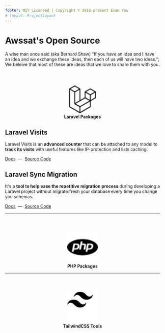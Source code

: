 ```yaml
---
footer: MIT Licensed | Copyright © 2018-present Evan You
# layout: ProjectLayout
---
```



# Awssat's Open Source
A wise man once said (aka Bernard Shaw) "If you have an idea and I have an idea and we exchange these ideas, then each of us will have two ideas.";
We beleive that most of these are ideas that we love to share them with you.

<p style="text-align:center; margin-top:60px; ">
    <img src="/icons/laravel.svg"  width="90" height="90">
    <br>
    <span style="font-weight:bold">Laravel Packages</span>
</p>


## Laravel Visits 

Laravel Visits is an **advanced counter** that can be attached to any model to **track its visits** with useful features like IP-protection and lists caching.

[Docs](/opensource/laravel-visits)  &nbsp;&horbar;&nbsp;  [Source Code](https://github.com/awssat/laravel-visits)

## Laravel Sync Migration 

It's a **tool to help ease the repetitive migration process** during developing a Laravel project without migrate:fresh your database every time you change you schemas.

[Docs](/opensource/laravel-sync-migration/)  &nbsp;&horbar;&nbsp;  [Source Code](https://github.com/awssat/laravel-sync-migration/)


---


<p style="text-align:center; margin-top:60px;">
    <img src="/icons/php.svg"  width="100" height="100">
    <br>
    <span style="font-weight:bold">PHP Packages</span>
</p>

---

<p style="text-align:center; margin-top:60px;">
    <img src="/icons/tailwindcss.svg"  width="100" height="100">
    <br>
    <span style="font-weight:bold">TailwindCSS Tools</span>
</p>


